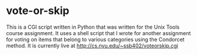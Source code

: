 vote-or-skip
============

This is a CGI script written in Python that was written for the Unix Tools course assignment. It uses a shell script that I wrote for another assignment for voting on items that belong to various categories using the Condorcet method. It is currently live at http://cs.nyu.edu/~ssb402/voteorskip.cgi
